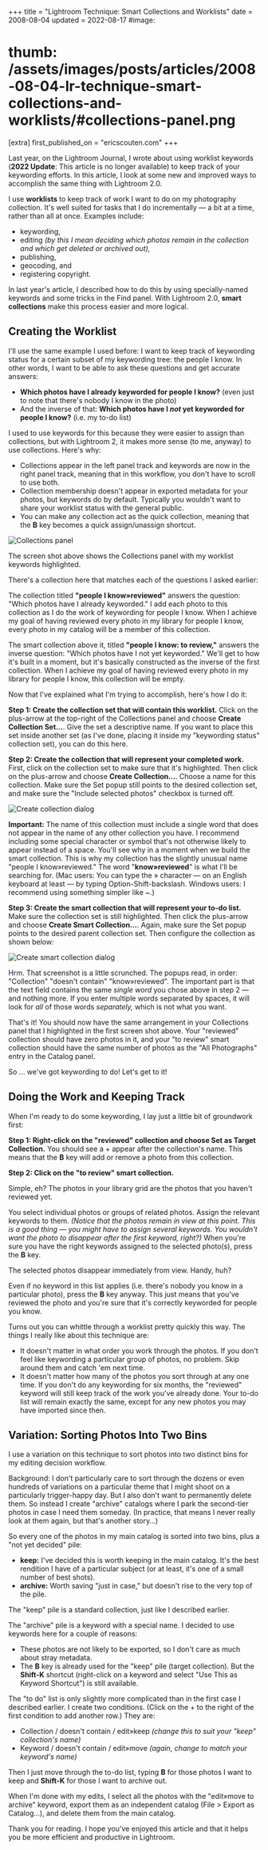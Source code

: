 +++
title = "Lightroom Technique: Smart Collections and Worklists"
date = 2008-08-04
updated = 2022-08-17
#image:
#  thumb: /assets/images/posts/articles/2008-08-04-lr-technique-smart-collections-and-worklists/#collections-panel.png

[extra]
first_published_on = "ericscouten.com"
+++

Last year, on the Lightroom Journal, I wrote about using worklist keywords (**2022 Update**: This article is no longer available) to keep track of your keywording efforts. In this article, I look at some new and improved ways to accomplish the same thing with Lightroom 2.0.

<!-- more -->

I use **worklists** to keep track of work I want to do on my photography collection. It's well suited for tasks that I do incrementally — a bit at a time, rather than all at once. Examples include:

* keywording,
* editing _(by this I mean deciding which photos remain in the collection and which get deleted or archived out),_
* publishing,
* geocoding, and
* registering copyright.

In last year's article, I described how to do this by using specially-named keywords and some tricks in the Find panel. With Lightroom 2.0, **smart collections** make this process easier and more logical.

## Creating the Worklist

I'll use the same example I used before: I want to keep track of keywording status for a certain subset of my keywording tree: the people I know. In other words, I want to be able to ask these questions and get accurate answers:

* **Which photos have I already keyworded for people I know?** (even just to note that there's nobody I know in the photo)
* And the inverse of that: **Which photos have I _not_ yet keyworded for people I know?** (i.e. my to-do list)

I used to use keywords for this because they were easier to assign than collections, but with Lightroom 2, it makes more sense (to me, anyway) to use collections. Here's why:

* Collections appear in the left panel track and keywords are now in the right panel track, meaning that in this workflow, you don't have to scroll to use both.
* Collection membership doesn't appear in exported metadata for your photos, but keywords do by default. Typically you wouldn't want to share your worklist status with the general public.
* You can make any collection act as the quick collection, meaning that the **B** key becomes a quick assign/unassign shortcut.

![Collections panel](collections-panel.png)

The screen shot above shows the Collections panel with my worklist keywords highlighted.

There's a collection here that matches each of the questions I asked earlier:

The collection titled **"people I know»reviewed"** answers the question: "Which photos have I already keyworded." I add each photo to this collection as I do the work of keywording for people I know. When I achieve my goal of having reviewed every photo in my library for people I know, every photo in my catalog will be a member of this collection.

The smart collection above it, titled **"people I know: to review,"** answers the inverse question: "Which photos have I not yet keyworded." We'll get to how it's built in a moment, but it's basically constructed as the inverse of the first collection. When I achieve my goal of having reviewed every photo in my library for people I know, this collection will be empty.

Now that I've explained what I'm trying to accomplish, here's how I do it:

**Step 1: Create the collection set that will contain this worklist.** Click on the plus-arrow at the top-right of the Collections panel and choose **Create Collection Set…**. Give the set a descriptive name. If you want to place this set inside another set (as I've done, placing it inside my "keywording status" collection set), you can do this here.

**Step 2: Create the collection that will represent your completed work.** First, click on the collection set to make sure that it's highlighted. Then click on the plus-arrow and choose **Create Collection…**. Choose a name for this collection. Make sure the Set popup still points to the desired collection set, and make sure the "Include selected photos" checkbox is turned off.

![Create collection dialog](create-collection-dialog.png)

**Important:** The name of this collection must include a single word that does not appear in the name of any other collection you have. I recommend including some special character or symbol that's not otherwise likely to appear instead of a space. You'll see why in a moment when we build the smart collection. This is why my collection has the slightly unusual name "people I know»reviewed." The word "**know»reviewed**" is what I'll be searching for. (Mac users: You can type the » character — on an English keyboard at least — by typing Option-Shift-backslash. Windows users: I recommend using something simpler like ~.)

**Step 3: Create the smart collection that will represent your to-do list.** Make sure the collection set is still highlighted. Then click the plus-arrow and choose **Create Smart Collection…**. Again, make sure the Set popup points to the desired parent collection set. Then configure the collection as shown below:

![Create smart collection dialog](create-smart-collection-dialog.png)

Hrm. That screenshot is a little scrunched. The popups read, in order: "Collection" "doesn't contain" "know»reviewed". The important part is that the text field contains the same _single word_ you chose above in step 2 — and nothing more. If you enter multiple words separated by spaces, it will look for _all_ of those words _separately,_ which is not what you want.

That's it! You should now have the same arrangement in your Collections panel that I highlighted in the first screen shot above. Your "reviewed" collection should have zero photos in it, and your "to review" smart collection should have the same number of photos as the "All Photographs" entry in the Catalog panel.

So ... we've got keywording to do! Let's get to it!

## Doing the Work and Keeping Track

When I'm ready to do some keywording, I lay just a little bit of groundwork first:

**Step 1: Right-click on the "reviewed" collection and choose Set as Target Collection.** You should see a + appear after the collection's name. This means that the **B** key will add or remove a photo from this collection.

**Step 2: Click on the "to review" smart collection.**

Simple, eh? The photos in your library grid are the photos that you haven't reviewed yet.

You select individual photos or groups of related photos. Assign the relevant keywords to them. _(Notice that the photos remain in view at this point. This is a good thing — you might have to assign several keywords. You wouldn't want the photo to disappear after the first keyword, right?)_ When you're sure you have the right keywords assigned to the selected photo(s), press the **B** key.

The selected photos disappear immediately from view. Handy, huh?

Even if no keyword in this list applies (i.e. there's nobody you know in a particular photo), press the **B** key anyway. This just means that you've reviewed the photo and you're sure that it's correctly keyworded for people you know.

Turns out you can whittle through a worklist pretty quickly this way. The things I really like about this technique are:

* It doesn't matter in what order you work through the photos. If you don't feel like keywording a particular group of photos, no problem. Skip around them and catch 'em next time.
* It doesn't matter how many of the photos you sort through at any one time. If you don't do any keywording for six months, the "reviewed" keyword will still keep track of the work you've already done. Your to-do list will remain exactly the same, except for any new photos you may have imported since then.


## Variation: Sorting Photos Into Two Bins

I use a variation on this technique to sort photos into two distinct bins for my editing decision workflow.

Background: I don't particularly care to sort through the dozens or even hundreds of variations on a particular theme that I might shoot on a particularly trigger-happy day. But I also don't want to permanently delete them. So instead I create "archive" catalogs where I park the second-tier photos in case I need them someday. (In practice, that means I never really look at them again, but that's another story…)

So every one of the photos in my main catalog is sorted into two bins, plus a "not yet decided" pile:

* **keep:** I've decided this is worth keeping in the main catalog. It's the best rendition I have of a particular subject (or at least, it's one of a small number of best shots).
* **archive:** Worth saving "just in case," but doesn't rise to the very top of the pile.

The "keep" pile is a standard collection, just like I described earlier.

The "archive" pile is a keyword with a special name. I decided to use keywords here for a couple of reasons:

* These photos are not likely to be exported, so I don't care as much about stray metadata.
* The **B** key is already used for the "keep" pile (target collection). But the **Shift-K** shortcut (right-click on a keyword and select "Use This as Keyword Shortcut") is still available.

The "to do" list is only slightly more complicated than in the first case I described earlier. I create two conditions. (Click on the + to the right of the first condition to add another row.) They are:

* Collection / doesn't contain / edit»keep _(change this to suit your "keep" collection's name)_
* Keyword / doesn't contain / edit»move _(again, change to match your keyword's name)_

Then I just move through the to-do list, typing **B** for those photos I want to keep and **Shift-K** for those I want to archive out.

When I'm done with my edits, I select all the photos with the "edit»move to archive" keyword, export them as an independent catalog (File > Export as Catalog…), and delete them from the main catalog.

Thank you for reading. I hope you've enjoyed this article and that it helps you be more efficient and productive in Lightroom.
